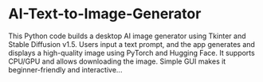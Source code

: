 # AI-Text-to-Image-Generator
This Python code builds a desktop AI image generator using Tkinter and Stable Diffusion v1.5. Users input a text prompt, and the app generates and displays a high-quality image using PyTorch and Hugging Face. It supports CPU/GPU and allows downloading the image. Simple GUI makes it beginner-friendly and interactive...
